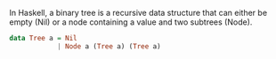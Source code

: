 In Haskell, a binary tree is a recursive data structure that can either be empty (Nil) or a node containing a value and two subtrees (Node).
```haskell
data Tree a = Nil
            | Node a (Tree a) (Tree a)
```

